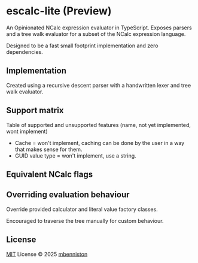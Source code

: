 # escalc-lite (Preview)

An Opinionated NCalc expression evaluator in TypeScript. Exposes parsers and a tree walk evaluator for a subset of the
NCalc expression language.

Designed to be a fast small footprint implementation and zero dependencies. 

## Implementation

Created using a recursive descent parser with a handwritten lexer and tree walk evaluator.

## Support matrix

Table of supported and unsupported features (name, not yet implemented, wont implement)

- Cache = won't implement, caching can be done by the user in a way that makes sense for them.
- GUID value type = won't implement, use a string.

## Equivalent NCalc flags

## Overriding evaluation behaviour

Override provided calculator and literal value factory classes.

Encouraged to traverse the tree manually for custom behaviour.

## License

[MIT](./LICENSE) License © 2025 [mbenniston](https://github.com/mbenniston)
